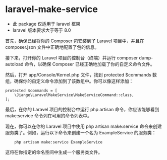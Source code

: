 # laravel-make-service

* 此 package 仅适用于 laravel 框架
* laravel 版本要求大于等于 8.0

首先，确保已经将你的 Composer 包安装到了 Laravel 项目中，并且在 composer.json 文件中正确地配置了包的信息。

接下来，打开你的 Laravel 项目的控制台（终端）并运行 composer dump-autoload 命令，以确保 Composer 已经正确地加载了你的自定义命令文件。

然后，打开 app/Console/Kernel.php 文件，找到 protected $commands 数组，确保你的自定义命令添加到了该数组中。你可以像这样添加：

```shell
protected $commands = [
    \Jiange\LaravelMakeService\MakeServiceCommand::class,
];
```


最后，在你的 Laravel 项目的控制台中运行 php artisan 命令，你应该能够看到 make:service 命令列在可用的命令列表中。

现在，你可以在你的 Laravel 项目中使用 php artisan make:service 命令来创建服务类了。例如，运行以下命令来创建一个名为 ExampleService 的服务类：

```shell
    php artisan make:service ExampleService
```
这将在你指定的命名空间中生成一个服务类文件。


